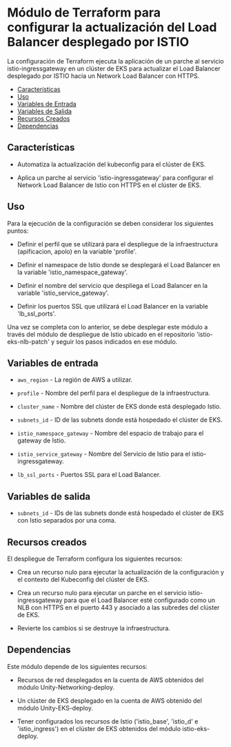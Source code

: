 # Módulo de Terraform para configurar la actualización del Load Balancer desplegado por ISTIO

La configuración de Terraform ejecuta la aplicación de un parche al servicio istio-ingressgateway en un clúster de EKS para actualizar el Load Balancer desplegado por ISTIO hacia un Network Load Balancer con HTTPS.

- [Características](#características)
- [Uso](#uso)
- [Variables de Entrada](#variables-de-entrada)
- [Variables de Salida](#variables-de-salida)
- [Recursos Creados](#recursos-creados)
- [Dependencias](#dependencias)


## Características

- Automatiza la actualización del kubeconfig para el clúster de EKS.

- Aplica un parche al servicio 'istio-ingressgateway' para configurar el Network Load Balancer de Istio con HTTPS en el clúster de EKS.


## Uso

Para la ejecución de la configuración se deben considerar los siguientes puntos:

- Definir el perfil que se utilizará para el despliegue de la infraestructura (apificacion, apolo) en la variable 'profile'.

- Definir el namespace de Istio donde se desplegará el Load Balancer en la variable 'istio_namespace_gateway'.

- Definir el nombre del servicio que despliega el Load Balancer en la variable 'istio_service_gateway'.

- Definir los puertos SSL que utilizará el Load Balancer en la variable 'lb_ssl_ports'.

Una vez se completa con lo anterior, se debe desplegar este módulo a través del módulo de despliegue de Istio ubicado en el repositorio 'istio-eks-nlb-patch' y seguir los pasos indicados en ese módulo.


## Variables de entrada

- `aws_region` - La región de AWS a utilizar.

- `profile` - Nombre del perfil para el despliegue de la infraestructura.

- `cluster_name` - Nombre del clúster de EKS donde está desplegado Istio.

- `subnets_id` - ID de las subnets donde está hospedado el clúster de EKS.

- `istio_namespace_gateway` - Nombre del espacio de trabajo para el gateway de Istio.

- `istio_service_gateway` - Nombre del Servicio de Istio para el istio-ingressgateway.

- `lb_ssl_ports` - Puertos SSL para el Load Balancer.


## Variables de salida

- `subnets_id` - IDs de las subnets donde está hospedado el clúster de EKS con Istio separados por una coma.


## Recursos creados

El despliegue de Terraform configura los siguientes recursos:

- Crea un recurso nulo para ejecutar la actualización de la configuración y el contexto del Kubeconfig del clúster de EKS.

- Crea un recurso nulo para ejecutar un parche en el servicio istio-ingressgateway para que el Load Balancer esté configurado como un NLB con HTTPS en el puerto 443 y asociado a las subredes del clúster de EKS.

- Revierte los cambios si se destruye la infraestructura.


## Dependencias

Este módulo depende de los siguientes recursos:

- Recursos de red desplegados en la cuenta de AWS obtenidos del módulo Unity-Networking-deploy.

- Un clúster de EKS desplegado en la cuenta de AWS obtenido del módulo Unity-EKS-deploy.

- Tener configurados los recursos de Istio ('istio_base', 'istio_d' e 'istio_ingress') en el clúster de EKS obtenidos del módulo istio-eks-deploy.
